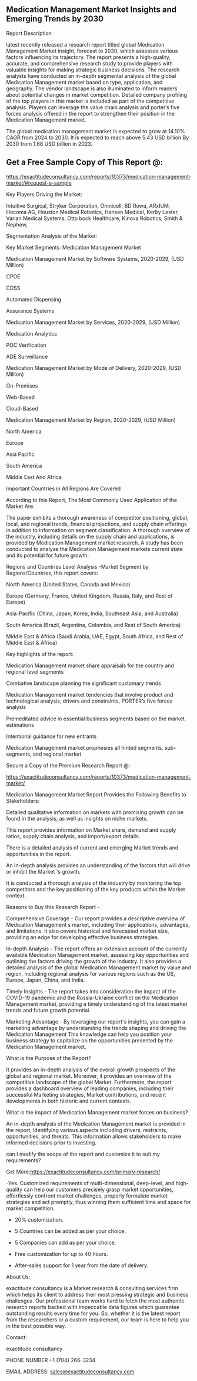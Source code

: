 ## Medication Management Market Insights and Emerging Trends by 2030

Report Description

latest recently released a research report titled global Medication Management Market insight, forecast to 2030, which assesses various factors influencing its trajectory. The report presents a high-quality, accurate, and comprehensive research study to provide players with valuable insights for making strategic business decisions. The research analysts have conducted an in-depth segmental analysis of the global Medication Management market based on type, application, and geography. The vendor landscape is also illuminated to inform readers about potential changes in market competition. Detailed company profiling of the top players in this market is included as part of the competitive analysis. Players can leverage the value chain analysis and porter’s five forces analysis offered in the report to strengthen their position in the Medication Management market.

The global medication management market is expected to grow at 14.10% CAGR from 2024 to 2030. It is expected to reach above 5.43 USD billion By 2030 from 1.68 USD billion in 2023.

## Get a Free Sample Copy of This Report @:

https://exactitudeconsultancy.com/reports/10373/medication-management-market/#request-a-sample

Key Players Driving the Market:

Intuitive Surgical, Stryker Corporation, Omnicell, BD Rowa, ARxIUM, Hocoma AG, Houston Medical Robotics, Hansen Medical, Kerby Lester, Varian Medical Systems, Otto bock Healthcare, Kinova Robotics, Smith & Nephew,

Segmentation Analysis of the Market:

Key Market Segments: Medication Management Market

Medication Management Market by Software Systems, 2020-2029, (USD Million)

CPOE

CDSS

Automated Dispensing

Assurance Systems

Medication Management Market by Services, 2020-2029, (USD Million)

Medication Analytics

POC Verification

ADE Surveillance

Medication Management Market by Mode of Delivery, 2020-2029, (USD Million)

On-Premises

Web-Based

Cloud-Based

Medication Management Market by Region, 2020-2029, (USD Million)

North America

Europe

Asia Pacific

South America

Middle East And Africa

Important Countries in All Regions Are Covered

According to this Report, The Most Commonly Used Application of the Market Are:

The paper exhibits a thorough awareness of competitor positioning, global, local, and regional trends, financial projections, and supply chain offerings in addition to information on segment classification. A thorough overview of the industry, including details on the supply chain and applications, is provided by Medication Management market research. A study has been conducted to analyse the Medication Management markets current state and its potential for future growth.

Regions and Countries Level Analysis -Market Segment by Regions/Countries, this report covers:

North America (United States, Canada and Mexico)

Europe (Germany, France, United Kingdom, Russia, Italy, and Rest of Europe)

Asia-Pacific (China, Japan, Korea, India, Southeast Asia, and Australia)

South America (Brazil, Argentina, Colombia, and Rest of South America)

Middle East & Africa (Saudi Arabia, UAE, Egypt, South Africa, and Rest of Middle East & Africa)

Key highlights of the report:

Medication Management market share appraisals for the country and regional level segments

Combative landscape planning the significant customary trends

Medication Management market tendencies that involve product and technological analysis, drivers and constraints, PORTER’s five forces analysis

Premeditated advice in essential business segments based on the market estimations

Intentional guidance for new entrants

Medication Management market prophesies all hinted segments, sub-segments, and regional market

Secure a Copy of the Premium Research Report @:

https://exactitudeconsultancy.com/reports/10373/medication-management-market/

Medication Management Market Report Provides the Following Benefits to Stakeholders:

Detailed qualitative information on markets with promising growth can be found in the analysis, as well as insights on niche markets.

This report provides information on Market share, demand and supply ratios, supply chain analysis, and import/export details.

There is a detailed analysis of current and emerging Market trends and opportunities in the report.

An in-depth analysis provides an understanding of the factors that will drive or inhibit the Market 's growth.

It is conducted a thorough analysis of the industry by monitoring the top competitors and the key positioning of the key products within the Market context.

Reasons to Buy this Research Report -

Comprehensive Coverage - Our report provides a descriptive overview of Medication Management s market, including their applications, advantages, and limitations. It also covers historical and forecasted market size, providing an edge for developing effective business strategies.

In-depth Analysis - The report offers an extensive account of the currently available Medication Management market, assessing key opportunities and outlining the factors driving the growth of the industry. It also provides a detailed analysis of the global Medication Management market by value and region, including regional analysis for various regions such as the US, Europe, Japan, China, and India.

Timely Insights - The report takes into consideration the impact of the COVID-19 pandemic and the Russia-Ukraine conflict on the Medication Management market, providing a timely understanding of the latest market trends and future growth potential.

Marketing Advantage - By leveraging our report's insights, you can gain a marketing advantage by understanding the trends shaping and driving the Medication Management This knowledge can help you position your business strategy to capitalize on the opportunities presented by the Medication Management market.

What is the Purpose of the Report?

It provides an in-depth analysis of the overall growth prospects of the global and regional market. Moreover, it provides an overview of the competitive landscape of the global Market. Furthermore, the report provides a dashboard overview of leading companies, including their successful Marketing strategies, Market contributions, and recent developments in both historic and current contexts.

What is the impact of Medication Management market forces on business?

An in-depth analysis of the Medication Management market is provided in the report, identifying various aspects including drivers, restraints, opportunities, and threats. This information allows stakeholders to make informed decisions prior to investing.

can I modify the scope of the report and customize it to suit my requirements?

Get More:https://exactitudeconsultancy.com/primary-research/

-Yes. Customized requirements of multi-dimensional, deep-level, and high-quality can help our customers precisely grasp market opportunities, effortlessly confront market challenges, properly formulate market strategies and act promptly, thus winning them sufficient time and space for market competition.

- 20% customization.

- 5 Countries can be added as per your choice.

- 5 Companies can add as per your choice.

- Free customization for up to 40 hours.

- After-sales support for 1 year from the date of delivery.

About Us:

exactitude consultancy is a Market research & consulting services firm which helps its client to address their most pressing strategic and business challenges. Our professional team works hard to fetch the most authentic research reports backed with impeccable data figures which guarantee outstanding results every time for you. So, whether it is the latest report from the researchers or a custom requirement, our team is here to help you in the best possible way.

Contact:

exactitude consultancy

PHONE NUMBER +1 (704) 266-3234

EMAIL ADDRESS: sales@exactitudeconsultancy.com
